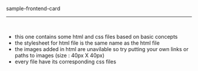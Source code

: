 
sample-frontend-card
<hr>
<br>

 - this one contains some html and css files based on basic concepts
 - the stylesheet for html file is the same name as the html file
 - the images added in html are unavilable so try putting your own links or paths to images (size : 40px X 40px)
 - every file have its corresponding css files
